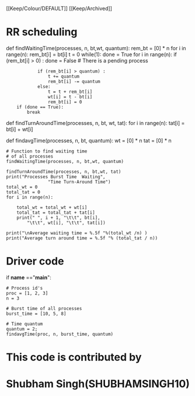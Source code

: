 [[Keep/Colour/DEFAULT]] [[Keep/Archived]] 

# RR scheduling
def findWaitingTime(processes, n, bt,wt, quantum):
	rem_bt = [0] * n
	for i in range(n):
		rem_bt[i] = bt[i]
	t = 0 
	while(1):
		done = True
		for i in range(n):
			if (rem_bt[i] > 0) :
				done = False # There is a pending process
				
				if (rem_bt[i] > quantum) :
					t += quantum
					rem_bt[i] -= quantum
				else:
					t = t + rem_bt[i]
					wt[i] = t - bt[i]
					rem_bt[i] = 0
		if (done == True):
			break

def findTurnAroundTime(processes, n, bt, wt, tat):
	for i in range(n):
		tat[i] = bt[i] + wt[i]

def findavgTime(processes, n, bt, quantum):
	wt = [0] * n
	tat = [0] * n

	# Function to find waiting time
	# of all processes
	findWaitingTime(processes, n, bt,wt, quantum)
	
	findTurnAroundTime(processes, n, bt,wt, tat)
	print("Processes Burst Time	 Waiting",
					"Time Turn-Around Time")
	total_wt = 0
	total_tat = 0
	for i in range(n):

		total_wt = total_wt + wt[i]
		total_tat = total_tat + tat[i]
		print(" ", i + 1, "\t\t", bt[i],
			"\t\t", wt[i], "\t\t", tat[i])

	print("\nAverage waiting time = %.5f "%(total_wt /n) )
	print("Average turn around time = %.5f "% (total_tat / n))
	
# Driver code
if __name__ =="__main__":
	
	# Process id's
	proc = [1, 2, 3]
	n = 3

	# Burst time of all processes
	burst_time = [10, 5, 8]

	# Time quantum
	quantum = 2;
	findavgTime(proc, n, burst_time, quantum)

# This code is contributed by
# Shubham Singh(SHUBHAMSINGH10)

